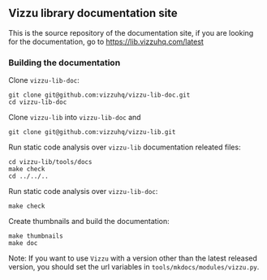 ## Vizzu library documentation site

This is the source repository of the documentation site, if you are looking
for the documentation, go to https://lib.vizzuhq.com/latest

### Building the documentation

Clone `vizzu-lib-doc`:

```shell
git clone git@github.com:vizzuhq/vizzu-lib-doc.git
cd vizzu-lib-doc
```

Clone `vizzu-lib` into `vizzu-lib-doc` and 

```shell
git clone git@github.com:vizzuhq/vizzu-lib.git
```

Run static code analysis over `vizzu-lib` documentation releated files:

```shell
cd vizzu-lib/tools/docs
make check
cd ../../..
```

Run static code analysis over `vizzu-lib-doc`:

```shell
make check
```

Create thumbnails and build the documentation:

```shell
make thumbnails
make doc
```

Note: If you want to use `Vizzu` with a version other than the latest released version,
you should set the url variables in `tools/mkdocs/modules/vizzu.py`.
